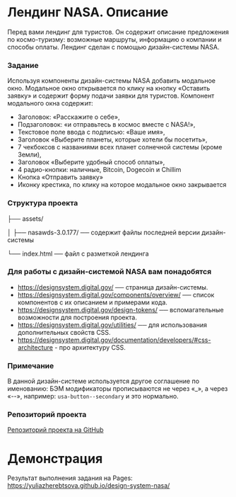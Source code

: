 # Лендинг NASA. Описание

Перед вами лендинг для туристов. Он содержит описание предложения по космо-туризму: возможные маршруты, информацию о компании и способы оплаты. Лендинг сделан с помощью дизайн-системы NASA.

### Задание

Используя компоненты дизайн-системы NASA добавить модальное окно. Модальное окно открывается по клику на кнопку «Оставить заявку» и содержит форму подачи заявки для туристов.
Компонент модального окна содержит:
- Заголовок: «Расскажите о себе»,
- Подзаголовок: «и отправьтесь в космос вместе с NASA!»,
- Текстовое поле ввода с подписью: «Ваше имя»,
- Заголовок «Выберите планеты, которые хотели бы посетить»,
- 7 чекбоксов с названиями всех планет солнечной системы (кроме Земли),
- Заголовок «Выберите удобный способ оплаты»,
- 4 радио-кнопки: наличные, Bitcoin, Dogecoin и Chillim
- Кнопка «Отправить заявку»
- Иконку крестика, по клику на которое модальное окно закрывается


### Структура проекта
├── assets/

│       ├──  nasawds-3.0.177/   ── содержит  файлы последней версии дизайн-системы

└──  index.html ── файл с разметкой лендинга

### Для работы с дизайн-системой NASA вам понадобятся
- https://designsystem.digital.gov/ ── страница дизайн-системы.
- https://designsystem.digital.gov/components/overview/ ── список компонентов с их описанием и примерами кода.
- https://designsystem.digital.gov/design-tokens/ ── вспомагательные возможности для построения проекта.
- https://designsystem.digital.gov/utilities/ ── для использования дополнительных свойств CSS.
- https://designsystem.digital.gov/documentation/developers/#css-architecture - про архитектуру CSS.

### Примечание

В данной дизайн-системе используется другое соглашение по именованию: БЭМ модификаторы прописываются не через «_», а через «--», например: `usa-button--secondary` и это нормально.

### Репозиторий проекта

[Репозиторий проекта на GitHub](https://github.com/bruffridge/nasawds)

# Демонстрация

Результат выполнения задания на Pages: https://yuliazherebtsova.github.io/design-system-nasa/
